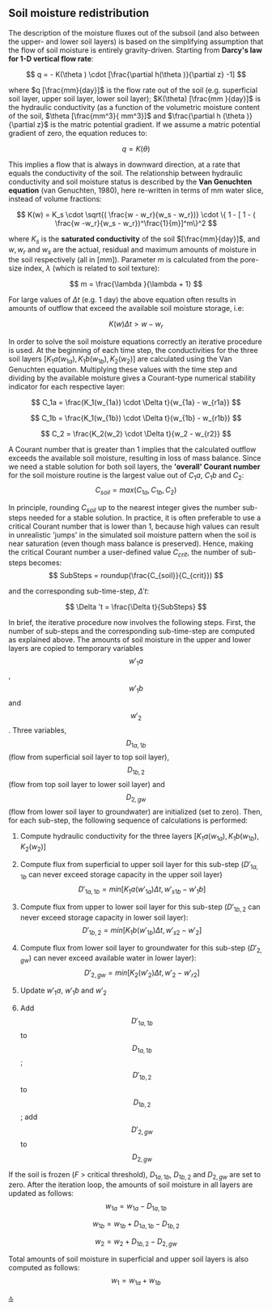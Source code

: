 ## Soil moisture redistribution 

The description of the moisture fluxes out of the subsoil (and also between the upper- and lower soil layers) is based on the simplifying assumption that the flow of soil moisture is entirely gravity-driven. Starting from **Darcy's law for 1-D vertical flow rate**:

$$
q = - K(\theta ) \cdot [\frac{\partial h(\theta )}{\partial z} -1]
$$

where $q [\frac{mm}{day}]$ is the flow rate out of the soil (e.g. superficial soil layer, upper soil layer, lower soil layer); $K(\theta) [\frac{mm }{day}]$ is the hydraulic conductivity (as a function of the volumetric moisture content of the soil, $\theta [\frac{mm^3}{ mm^3}]$ and $\frac{\partial h (\theta )}{\partial z}$ is the matric potential gradient. If we assume a matric potential gradient of zero, the equation reduces to:

$$
q = K(\theta )
$$

This implies a flow that is always in downward direction, at a rate that equals the conductivity of the soil. The relationship between hydraulic conductivity and soil moisture status is described by the **Van Genuchten equation** (van Genuchten, 1980), here re-written in terms of mm water slice, instead of volume fractions:

$$
K(w) = K_s \cdot \sqrt{( \frac{w - w_r}{w_s - w_r})} \cdot \{ 1 - [ 1 - ( \frac{w -w_r}{w_s - w_r})^\frac{1}{m}]^m\}^2
$$

where $K_s$ is the **saturated conductivity** of the soil $[\frac{mm}{day}]$, and $w, w_r$ and $w_s$ are the actual, residual and maximum amounts of moisture in the soil respectively (all in $[mm]$). Parameter $m$ is calculated from the pore-size index, $\lambda$ (which is related to soil texture):

$$
m = \frac{\lambda }{\lambda + 1}
$$

For large values of *Δt* (e.g. 1 day) the above equation often results in amounts of outflow that exceed the available soil moisture storage, i.e:

$$
K(w)\Delta t \gt {w - w_r}
$$

In order to solve the soil moisture equations correctly an iterative procedure is used. At the beginning of each time step, the conductivities for the three soil layers $[K_1a(w_{1a}),K_1b(w_{1b}), K_2(w_2)]$ are calculated using the Van Genuchten equation. Multiplying these values with the time step and dividing by the available moisture gives a Courant-type numerical stability indicator for each respective layer:

$$
C_1a = \frac{K_1(w_{1a}) \cdot \Delta t}{w_{1a} - w_{r1a}}
$$

$$
C_1b = \frac{K_1(w_{1b}) \cdot \Delta t}{w_{1b} - w_{r1b}}
$$

$$
C_2 = \frac{K_2(w_2) \cdot \Delta t}{w_2 - w_{r2}}
$$

A Courant number that is greater than 1 implies that the calculated outflow exceeds the available soil moisture, resulting in loss of mass balance. Since we need a stable solution for both soil layers, the
**'overall' Courant number** for the soil moisture routine is the largest value out of $C_1a$, $C_1b$ and $C_2$:
$$
C_{soil} = max (C_{1a},C_{1b},C_2)
$$

In principle, rounding $C_{soil}$ up to the nearest integer gives the number sub-steps needed for a stable solution. In practice, it is often preferable to use a critical Courant number that is lower than 1, because high values can result in unrealistic 'jumps' in the simulated soil moisture pattern when the soil is near saturation (even though mass balance is preserved). Hence, making the critical Courant number a
user-defined value $C_{crit}$, the number of sub-steps becomes:
$$
SubSteps = roundup(\frac{C_{soil}}{C_{crit}})
$$

and the corresponding sub-time-step, $\Delta 't$:

$$
\Delta 't = \frac{\Delta t}{SubSteps}
$$

In brief, the iterative procedure now involves the following steps. First, the number of sub-steps and the corresponding sub-time-step are computed as explained above. The amounts of soil moisture in the upper
and lower layers are copied to temporary variables $$w'_1a$$, $$w'_1b$$ and $$w'_2$$. Three variables, $$D_{1a,1b}$$ (flow from superficial soil layer to top soil layer), $$D_{1b,2}$$ (flow from top soil layer to lower soil layer) and $$D_{2,gw}$$ (flow from lower soil layer to groundwater) are initialized (set to zero). Then, for each sub-step, the following sequence of calculations is performed:

1. Compute hydraulic conductivity for the three layers $[K_1a(w_{1a}),K_1b(w_{1b}), K_2(w_2)]$ 

2. Compute flux from superficial to upper soil layer for this sub-step ($D'_{1a,1b}$ can never exceed storage capacity in the upper soil layer)
   $$
   D'_{1a,1b} = min [K_1a(w'_{1a})\Delta t,w'_{s1b} -w'_1b]
   $$

3. Compute flux from upper to lower soil layer for this sub-step ($D'_{1b,2}$ can never exceed storage capacity in lower soil layer):
   $$
   D'_{1b,2} = min [K_1b(w'_{1b})\Delta t,w'_{s2} -w'_2]
   $$

4. Compute flux from lower soil layer to groundwater for this sub-step ($D'_{2,gw}$) can never exceed available water in lower layer):
   $$
   D'_{2,gw} = min [K_2(w'_2)\Delta t,w'_2 -w'_{r2}]
   $$

5. Update $w'_1a$,  $w'_1b$ and $w'_2$

6. Add $$D'_{1a,1b}$$ to $$D_{1a,1b}$$; $$D'_{1b,2}$$ to $$D_{1b,2}$$; add $$D'_{2,gw}$$ to $$D_{2,gw}$$

If the soil is frozen (*F* \> critical threshold), $D_{1a,1b}$, $D_{1b,2}$ and $D_{2,gw}$ are set to zero. After the iteration loop, the amounts of soil moisture in all layers are updated as follows:
$$
w_{1a} = w_{1a} - D_{1a,1b}
$$

$$
w_{1b} = w_{1b} + D_{1a,1b} - D_{1b,2}
$$

$$
w_2 = w_2 + D_{1b,2} - D_{2,gw}
$$

Total amounts of soil moisture in superficial and upper soil layers is also computed as follows:
$$
w_1 = w_{1a} + w_{1b}
$$


[🔝](#top)
